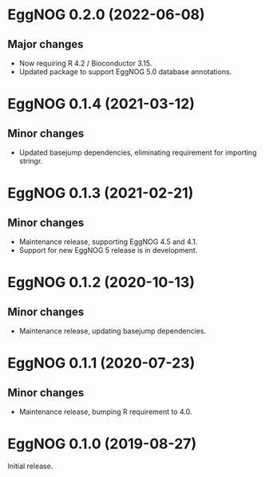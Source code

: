 # EggNOG 0.2.0 (2022-06-08)

## Major changes

- Now requiring R 4.2 / Bioconductor 3.15.
- Updated package to support EggNOG 5.0 database annotations.

# EggNOG 0.1.4 (2021-03-12)

## Minor changes

- Updated basejump dependencies, eliminating requirement for importing stringr.

# EggNOG 0.1.3 (2021-02-21)

## Minor changes

- Maintenance release, supporting EggNOG 4.5 and 4.1.
- Support for new EggNOG 5 release is in development.

# EggNOG 0.1.2 (2020-10-13)

## Minor changes

- Maintenance release, updating basejump dependencies.

# EggNOG 0.1.1 (2020-07-23)

## Minor changes

- Maintenance release, bumping R requirement to 4.0.

# EggNOG 0.1.0 (2019-08-27)

Initial release.

